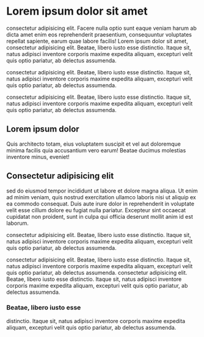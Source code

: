 # Lorem ipsum dolor sit amet

consectetur adipisicing elit. Facere nulla optio sunt eaque veniam harum ab dicta amet enim eos reprehenderit praesentium, consequuntur voluptates repellat sapiente, earum quae labore facilis! Lorem ipsum dolor sit amet, consectetur adipisicing elit. Beatae, libero iusto esse distinctio. Itaque sit, natus adipisci inventore corporis maxime expedita aliquam, excepturi velit quis optio pariatur, ab delectus assumenda.

consectetur adipisicing elit. Beatae, libero iusto esse distinctio. Itaque sit, natus adipisci inventore corporis maxime expedita aliquam, excepturi velit quis optio pariatur, ab delectus assumenda.

consectetur adipisicing elit. Beatae, libero iusto esse distinctio. Itaque sit, natus adipisci inventore corporis maxime expedita aliquam, excepturi velit quis optio pariatur, ab delectus assumenda.

## Lorem ipsum dolor

Quis architecto totam, eius voluptatem suscipit et vel aut doloremque minima facilis quia accusantium vero earum! Beatae ducimus molestias inventore minus, eveniet!

## Consectetur adipisicing elit

sed do eiusmod tempor incididunt ut labore et dolore magna aliqua. Ut enim ad minim veniam, quis nostrud exercitation ullamco laboris nisi ut aliquip ex ea commodo consequat. Duis aute irure dolor in reprehenderit in voluptate velit esse cillum dolore eu fugiat nulla pariatur. Excepteur sint occaecat cupidatat non proident, sunt in culpa qui officia deserunt mollit anim id est laborum.

consectetur adipisicing elit. Beatae, libero iusto esse distinctio. Itaque sit, natus adipisci inventore corporis maxime expedita aliquam, excepturi velit quis optio pariatur, ab delectus assumenda.

consectetur adipisicing elit. Beatae, libero iusto esse distinctio. Itaque sit, natus adipisci inventore corporis maxime expedita aliquam, excepturi velit quis optio pariatur, ab delectus assumenda. consectetur adipisicing elit. Beatae, libero iusto esse distinctio. Itaque sit, natus adipisci inventore corporis maxime expedita aliquam, excepturi velit quis optio pariatur, ab delectus assumenda.

### Beatae, libero iusto esse

distinctio. Itaque sit, natus adipisci inventore corporis maxime expedita aliquam, excepturi velit quis optio pariatur, ab delectus assumenda.
